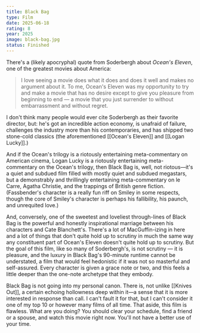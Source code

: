 ```yaml
---
title: Black Bag
type: Film
date: 2025-06-18
rating: 8
year: 2025
image: black-bag.jpg
status: Finished
---
```


There's a (likely apocryphal) quote from Soderbergh about *Ocean's Eleven*, one of the greatest movies about America:

> I love seeing a movie does what it does and does it well and makes no argument about it. To me, Ocean's Eleven was my opportunity to try and make a movie that has no desire except to give you pleasure from beginning to end — a movie that you just surrender to without embarrassment and without regret. 

I don't think many people would ever cite Soderbergh as their favorite director, but: he's got an incredible action economy, is unafraid of failure, challenges the industry more than his contemporaries, and has shipped two stone-cold classics (the aforementioned [[Ocean's Eleven]] and [[Logan Lucky]].)

And if the Ocean's trilogy is a riotously entertaining meta-commentary on American cinema, Logan Lucky is a riotously entertaining meta-commentary on the Ocean's trilogy, then Black Bag is, well, not riotous—it's a quiet and subdued film filled with mostly quiet and subdued megastars, but a demonstrably and thrillingly entertaining meta-commentary on le Carre, Agatha Christie, and the trappings of British genre fiction. (Fassbender's character is a really fun riff on Smiley in some respects, though the core of Smiley's character is perhaps his fallibility, his paunch, and unrequited love.)

And, conversely, one of the sweetest and loveliest through-lines of Black Bag is the powerful and honestly inspirational marriage between his characters and Cate Blanchett's. There's a lot of MacGuffin-izing in here and a lot of things that don't quite hold up to scrutiny in much the same way any constituent part of Ocean's Eleven doesn't quite hold up to scrutiny. But the goal of this film, like so many of Soderbergh's, is not scrutiny — it is pleasure, and the luxury in Black Bag's 90-minute runtime cannot be understated, a film that would feel hedonistic if it was not so masterful and self-assured. Every character is given a grace note or two, and this feels a little deeper than the one-note archetype that they embody. 

Black Bag is not going into my personal canon. There is, not unlike [[Knives Out]], a certain echoing hollowness deep within it—a sense that it is more interested in response than call. I can't fault it for that, but I can't consider it one of my top 10 or however many films of all time. That aside, this film is flawless. What are you doing? You should clear your schedule, find a friend or a spouse, and watch this movie right now. You'll not have a better use of your time. 

